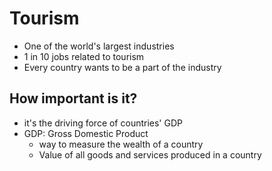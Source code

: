 # Tourism

- One of the world's largest industries
- 1 in 10 jobs related to tourism
- Every country wants to be a part of the industry

## How important is it?
- it's the driving force of countries' GDP
- GDP: Gross Domestic Product
  - way to measure the wealth of a country
  - Value of all goods and services produced in a country